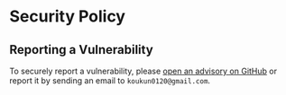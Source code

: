 # Security Policy

## Reporting a Vulnerability

To securely report a vulnerability, please [open an advisory on GitHub](https://github.com/yamadashy/repopack/security/advisories/new) or report it by sending an email to `koukun0120@gmail.com`.
